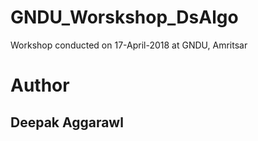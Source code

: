 # GNDU_Worskshop_DsAlgo
Workshop conducted on 17-April-2018 at GNDU, Amritsar

# Author
## Deepak Aggarawl